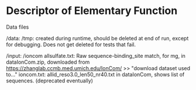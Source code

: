 # Descriptor of Elementary Function






Data files

/data:
/tmp: created during runtime, should be deleted at end of run, except for debugging. Does not get deleted for tests that fail.

/input:
	/ioncom
		allsulfate.txt: Raw sequence-binding_site match, for mg, in dataIonCom.zip, downloaded from https://zhanglab.ccmb.med.umich.edu/IonCom/ >> "download dataset used to..."
		ioncom.txt: allid_reso3.0_len50_nr40.txt in dataIonCom, shows list of sequences. (deprecated eventually)


